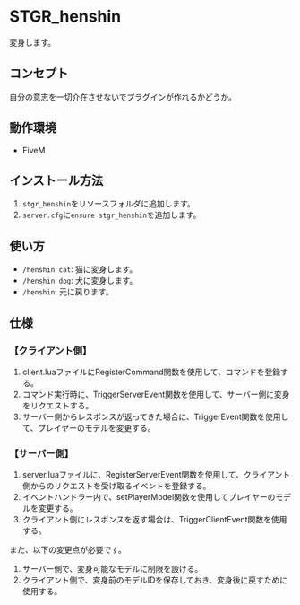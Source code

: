 # STGR_henshin
変身します。

## コンセプト
自分の意志を一切介在させないでプラグインが作れるかどうか。

## 動作環境
- FiveM

## インストール方法
1. `stgr_henshin`をリソースフォルダに追加します。
2. `server.cfg`に`ensure stgr_henshin`を追加します。

## 使い方
- `/henshin cat`: 猫に変身します。
- `/henshin dog`: 犬に変身します。
- `/henshin`: 元に戻ります。

## 仕様

### 【クライアント側】

1. client.luaファイルにRegisterCommand関数を使用して、コマンドを登録する。
2. コマンド実行時に、TriggerServerEvent関数を使用して、サーバー側に変身をリクエストする。
3. サーバー側からレスポンスが返ってきた場合に、TriggerEvent関数を使用して、プレイヤーのモデルを変更する。

### 【サーバー側】

1. server.luaファイルに、RegisterServerEvent関数を使用して、クライアント側からのリクエストを受け取るイベントを登録する。
2. イベントハンドラー内で、setPlayerModel関数を使用してプレイヤーのモデルを変更する。
3. クライアント側にレスポンスを返す場合は、TriggerClientEvent関数を使用する。

また、以下の変更点が必要です。
1. サーバー側で、変身可能なモデルに制限を設ける。
2. クライアント側で、変身前のモデルIDを保存しておき、変身後に戻すために使用する。